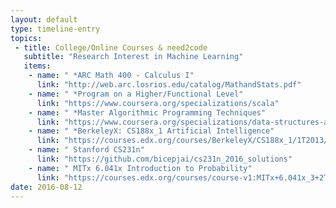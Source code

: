 ```yaml
---
layout: default
type: timeline-entry
topics:
 - title: College/Online Courses & need2code
   subtitle: "Research Interest in Machine Learning"
   items:
    - name: " *ARC Math 400 - Calculus I"
      link: "http://web.arc.losrios.edu/catalog/MathandStats.pdf"
    - name: " *Program on a Higher/Functional Level"
      link: "https://www.coursera.org/specializations/scala"
    - name: " *Master Algorithmic Programming Techniques"
      link: "https://www.coursera.org/specializations/data-structures-algorithms"
    - name: " *BerkeleyX: CS188x_1 Artificial Intelligence"
      link: "https://courses.edx.org/courses/BerkeleyX/CS188x_1/1T2013/info"
    - name: " Stanford CS231n"
      link: "https://github.com/bicepjai/cs231n_2016_solutions"
    - name: " MITx 6.041x Introduction to Probability"
      link: "https://courses.edx.org/courses/course-v1:MITx+6.041x_3+2T2016/info"
date: 2016-08-12
---
```

